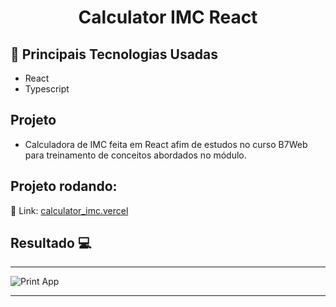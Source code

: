 <h1 align="center">Calculator IMC React</h1>

## 🚀 Principais Tecnologias Usadas 
<ul>
    <li>React</li>  
    <li>Typescript</li>  
</ul>

## Projeto

- Calculadora de IMC feita em React afim de estudos no curso B7Web para treinamento de conceitos abordados no módulo.

 ## Projeto rodando:
 
 🔰 Link: <a href="https://calculator-imc-react.vercel.app/">calculator_imc.vercel</a>
## Resultado 💻
 <hr>
 <div style="display: flex;">
    <img src="https://i.imgur.com/x5I3W6I.png" alt="Print App">
 </div>

 <hr>

